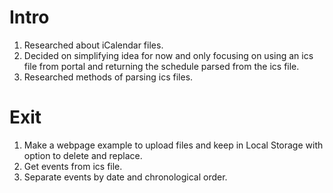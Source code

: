 # Intro
1. Researched about iCalendar files.
2. Decided on simplifying idea for now and only focusing on using an ics file from portal and returning the schedule parsed from the ics file.
3. Researched methods of parsing ics files.
# Exit
1. Make a webpage example to upload files and keep in Local Storage with option to delete and replace.
2. Get events from ics file.
3. Separate events by date and chronological order.
